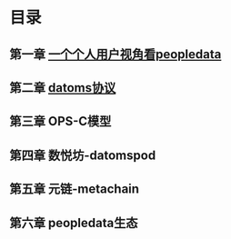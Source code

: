 # 目录
## 第一章 [一个个人用户视角看peopledata](https://github.com/peopledata/whitebook/blob/b5901968220092b7b3ce1abe00caaf1df1970901/Charter-01.md)
## 第二章 [datoms协议](https://github.com/peopledata/whitebook/blob/b5901968220092b7b3ce1abe00caaf1df1970901/Charter-02.md)
## 第三章 OPS-C模型
## 第四章 数悦坊-datomspod
## 第五章 元链-metachain
## 第六章 peopledata生态
